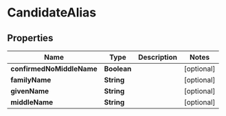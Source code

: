 
# CandidateAlias

## Properties
Name | Type | Description | Notes
------------ | ------------- | ------------- | -------------
**confirmedNoMiddleName** | **Boolean** |  |  [optional]
**familyName** | **String** |  |  [optional]
**givenName** | **String** |  |  [optional]
**middleName** | **String** |  |  [optional]



